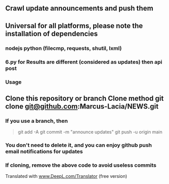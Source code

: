 ## Crawl update announcements and push them
## Universal for all platforms, please note the installation of dependencies
### nodejs python (filecmp, requests, shutil, lxml)
### 6.py for Results are different (considered as updates) then api post
### Usage
## Clone this repository or branch Clone method git clone git@github.com:Marcus-Lacia/NEWS.git
### If you use a branch, then
>  git add -A 
>  git commit -m "announce updates"
>  git push -u origin main
### You don't need to delete it, and you can enjoy github push email notifications for updates
### If cloning, remove the above code to avoid useless commits


Translated with www.DeepL.com/Translator (free version)
